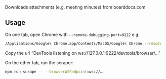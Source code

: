 Downloads attachments (e.g. meeting minutes) from boarddocs.com

## Usage

On one tab, open Chrome with `--remote-debugging-port=9222` e.g.

```sh
/Applications/Google\ Chrome.app/Contents/MacOS/Google\ Chrome --remote-debugging-port=9222 --no-first-run --no-default-browser-check --user-data-dir=$HOME/Library/Application\ Support/Google/Chrome
```

Copy the url “DevTools listening on ws://127.0.0.1:9222/devtools/browser/…”

On the other tab, run the scraper:

```sh
npm run scrape -- --browserWSEndpoint=ws://…
```
